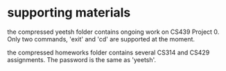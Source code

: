 # supporting materials

the compressed yeetsh folder contains ongoing work on CS439 Project 0. Only two commands, 'exit' and 'cd' are supported at the moment. 

the compressed homeworks folder contains several CS314 and CS429 assignments. The password is the same as 'yeetsh'. 
